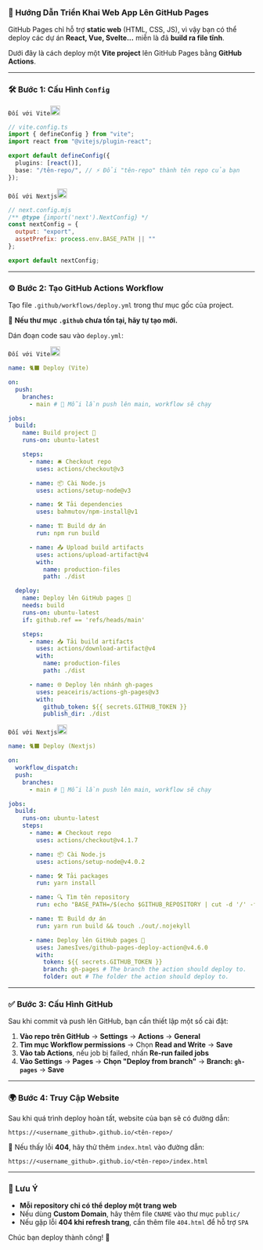 ### 🚀 Hướng Dẫn Triển Khai Web App Lên GitHub Pages  

GitHub Pages chỉ hỗ trợ **static web** (HTML, CSS, JS), vì vậy bạn có thể deploy các dự án **React, Vue, Svelte...** miễn là đã **build ra file tĩnh**.  

Dưới đây là cách deploy một **Vite project** lên GitHub Pages bằng **GitHub Actions**.  

---

### 🛠️ Bước 1: Cấu Hình `Config`  
```Đối với Vite```<img src="https://skillicons.dev/icons?i=vite&theme=dark" width="20" height="20">
```ts
// vite.config.ts
import { defineConfig } from "vite";
import react from "@vitejs/plugin-react";

export default defineConfig({
  plugins: [react()],
  base: "/tên-repo/", // ⚡ Đổi "tên-repo" thành tên repo của bạn
});
```

```Đối với Nextjs```<img src="https://skillicons.dev/icons?i=nextjs&theme=dark" width="20" height="20">
```js
// next.config.mjs
/** @type {import('next').NextConfig} */
const nextConfig = {
  output: "export",
  assetPrefix: process.env.BASE_PATH || ""
};

export default nextConfig;
```
---

### ⚙️ Bước 2: Tạo GitHub Actions Workflow  
Tạo file `.github/workflows/deploy.yml` trong thư mục gốc của project.  

📌 **Nếu thư mục `.github` chưa tồn tại, hãy tự tạo mới.**  

Dán đoạn code sau vào `deploy.yml`:  

```Đối với Vite```<img src="https://skillicons.dev/icons?i=vite&theme=dark" width="20" height="20">
```yaml
name: 🐈‍⬛ Deploy (Vite)

on:
  push:
    branches:
      - main # 🔄 Mỗi lần push lên main, workflow sẽ chạy

jobs:
  build:
    name: Build project 🔨
    runs-on: ubuntu-latest

    steps:
      - name: 🛎️ Checkout repo
        uses: actions/checkout@v3

      - name: 📦 Cài Node.js
        uses: actions/setup-node@v3

      - name: 🛠️ Tải dependencies
        uses: bahmutov/npm-install@v1

      - name: 🏗️ Build dự án
        run: npm run build

      - name: 📤 Upload build artifacts
        uses: actions/upload-artifact@v4
        with:
          name: production-files
          path: ./dist

  deploy:
    name: Deploy lên GitHub pages 🚀
    needs: build
    runs-on: ubuntu-latest
    if: github.ref == 'refs/heads/main'

    steps:
      - name: 📥 Tải build artifacts
        uses: actions/download-artifact@v4
        with:
          name: production-files
          path: ./dist

      - name: 🌐 Deploy lên nhánh gh-pages
        uses: peaceiris/actions-gh-pages@v3
        with:
          github_token: ${{ secrets.GITHUB_TOKEN }}
          publish_dir: ./dist
```

```Đối với Nextjs```<img src="https://skillicons.dev/icons?i=nextjs&theme=dark" width="20" height="20">
```yaml
name: 🐈‍⬛ Deploy (Nextjs)

on:
  workflow_dispatch:
  push:
    branches:
      - main # 🔄 Mỗi lần push lên main, workflow sẽ chạy

jobs:
  build:
    runs-on: ubuntu-latest
    steps:
      - name: 🛎️ Checkout repo
        uses: actions/checkout@v4.1.7

      - name: 📦 Cài Node.js
        uses: actions/setup-node@v4.0.2

      - name: 🛠️ Tải packages
        run: yarn install

      - name: 🔍 Tìm tên repository
        run: echo "BASE_PATH=/$(echo $GITHUB_REPOSITORY | cut -d '/' -f 2)" >> $GITHUB_ENV

      - name: 🏗️ Build dự án
        run: yarn run build && touch ./out/.nojekyll

      - name: Deploy lên GitHub pages 🚀
        uses: JamesIves/github-pages-deploy-action@v4.6.0
        with:
          token: ${{ secrets.GITHUB_TOKEN }}
          branch: gh-pages # The branch the action should deploy to.
          folder: out # The folder the action should deploy to.
```

---

### ✅ Bước 3: Cấu Hình GitHub  
Sau khi commit và push lên GitHub, bạn cần thiết lập một số cài đặt:  

1. **Vào repo trên GitHub** → **Settings** → **Actions** → **General**  
2. **Tìm mục Workflow permissions** → Chọn **Read and Write** → **Save**  
3. **Vào tab Actions**, nếu job bị failed, nhấn **Re-run failed jobs**  
4. **Vào Settings** → **Pages** → **Chọn "Deploy from branch"** → **Branch: `gh-pages`** → **Save**  
---

### 🌍 Bước 4: Truy Cập Website  
Sau khi quá trình deploy hoàn tất, website của bạn sẽ có đường dẫn:  

```
https://<username_github>.github.io/<tên-repo>/
```

📌 Nếu thấy lỗi **404**, hãy thử thêm `index.html` vào đường dẫn:  

```
https://<username_github>.github.io/<tên-repo>/index.html
```

---

### 🎯 Lưu Ý  
- **Mỗi repository chỉ có thể deploy một trang web**  
- Nếu dùng **Custom Domain**, hãy thêm file `CNAME` vào thư mục `public/`  
- Nếu gặp lỗi **404 khi refresh trang**, cần thêm file `404.html` để hỗ trợ `SPA`  

Chúc bạn deploy thành công! 🚀
